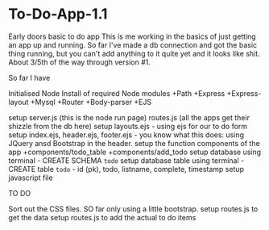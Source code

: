 # To-Do-App-1.1
Early doors basic to do app
This is me working in the basics of just getting an app up and running. So far I've made a db connection and got the basic thing running, but you can't add anything to it quite yet and it looks like shit. About 3/5th of the way through version #1.

So far I have 

Initialised Node
Install of required Node modules
+Path
+Express
+Express-layout
+Mysql
+Router
+Body-parser
+EJS

setup server.js (this is the node run page)
routes.js (all the apps get their shizzle from the db here)
setup layouts.ejs - using ejs for our to do form
setup index.ejs, header.ejs, footer.ejs - you know what this does: using JQuery ansd Bootstrap in the header.
setup the function components of the app
 +components/todo_table
 +components/add_todo
 setup database using terminal - CREATE SCHEMA `todo`
 setup database table using terminal - CREATE table `todo` - id (pk), todo, listname, complete, timestamp
 setup javascript file 
 
 TO DO 
 
 Sort out the CSS files. SO far only using a little bootstrap.
 setup routes.js to get the data
 setup routes.js to add the actual to do items
 
 

